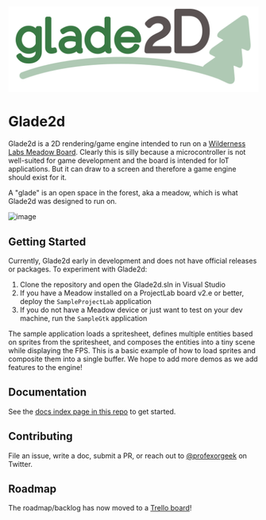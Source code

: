 ![](/media/glade2d-logo.png)

# Glade2d

Glade2d is a 2D rendering/game engine intended to run on a [Wilderness Labs Meadow Board](https://www.wildernesslabs.co/). Clearly this is silly because a microcontroller is not well-suited for game development and the board is intended for IoT applications. But it can draw to a screen and therefore a game engine should exist for it.

A "glade" is an open space in the forest, aka a meadow, which is what Glade2d was designed to run on.

![image](https://user-images.githubusercontent.com/711100/167543124-df31e10e-ee33-4441-bcf5-95a89e12e3fd.png)

## Getting Started

Currently, Glade2d early in development and does not have official releases or packages. To experiment with Glade2d:

1. Clone the repository and open the Glade2d.sln in Visual Studio
1. If you have a Meadow installed on a ProjectLab board v2.e or better, deploy the `SampleProjectLab` application
1. If you do not have a Meadow device or just want to test on your dev machine, run the `SampleGtk` application

The sample application loads a spritesheet, defines multiple entities based on sprites from the spritesheet, and composes the entities into a tiny scene while displaying the FPS. This is a basic example of how to load sprites and composite them into a single buffer. We hope to add more demos as we add features to the engine!

## Documentation

See the [docs index page in this repo](/docs/index.md) to get started.

## Contributing

File an issue, write a doc, submit a PR, or reach out to [@profexorgeek](https://twitter.com/profexorgeek) on Twitter.

## Roadmap

The roadmap/backlog has now moved to a [Trello board](https://trello.com/b/YuEifteL/glade2d)!

